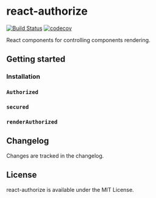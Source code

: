 # react-authorize

[![Build Status](https://travis-ci.org/Sam618/react-authorize.svg?branch=master)](https://travis-ci.org/Sam618/react-authorized) [![codecov](https://codecov.io/gh/Sam618/react-authorize/branch/master/graph/badge.svg)](https://codecov.io/gh/Sam618/react-authorize)

React components for controlling components rendering.

## Getting started

### Installation

### `Authorized`

### `secured`

### `renderAuthorized`

## Changelog
Changes are tracked in the changelog.

## License
react-authorize is available under the MIT License.
